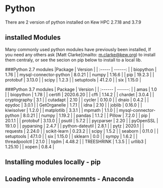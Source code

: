 # Python

There are 2 version of python installed on Kew HPC 2.7.18 and 3.7.9



## installed Modules 

Many commonly used python modules have previously been installed, If you need any others ask [Matt Clarke](mailto: m.clarke@kew.org) to install them centraly, or see the secion on pip below to install to a local lib.  

###Python 2.7 modules
|Package | Version |
| :----- | ------: |
| biopython | 1.76 |
| mysql-connector-python | 8.0.21 |
| numpy | 1.16.6 |
| pip | 19.2.3 |
| protobuf | 3.13.0 |
| scipy | 1.2.3 |
| setuptools | 41.2.0 |
| six | 1.15.0 |

###Python 3.7 modules
| Package | Version |
| :------ | ------: |
| amas | 1.0 |
| biopython | 1.78 |
| certifi | 2020.6.20 |
| cffi | 1.14.2 |
| chardet | 3.0.4 |
| cryptography | 3.1 |
| cutadapt | 2.10 |
| cycler | 0.10.0 |
| dnaio | 0.4.2 |
| epydoc | 3.0.1 |
| GetOrganelle | 1.7.1 |
| idna | 2.10 |
| joblib | 0.16.0 |
| kiwisolver | 1.2.0 |
| matplotlib | 3.3.1 |
| mpmath | 1.1.0 |
| mysql-connector-python | 8.0.21 |
| numpy | 1.19.2 |
| pandas | 1.1.2 |
| Pillow | 7.2.0 |
| pip | 20.1.1 |
| protobuf | 3.13.0 |
| psutil | 5.7.2 |
| pycparser | 2.20 |
| pyOpenSSL | 19.1.0 |
| pyparsing | 2.4.7 |
| python-dateutil | 2.8.1 |
| pytz | 2020.1 |
| requests | 2.24.0 |
| scikit-learn | 0.23.2 |
| scipy | 1.5.2 |
| seaborn | 0.11.0 |
| setuptools | 47.1.0 |
| six | 1.15.0 |
| sklearn | 0.0 |
| sympy | 1.6.2 |
| threadpoolctl | 2.1.0 |
| tqdm | 4.48.2 |
| TREESHRINK | 1.3.5 |
| urllib3 | 1.25.10 |
| xopen | 0.8.4 |

## Installing modules locally - pip

## Loading whole environemnts - Anaconda